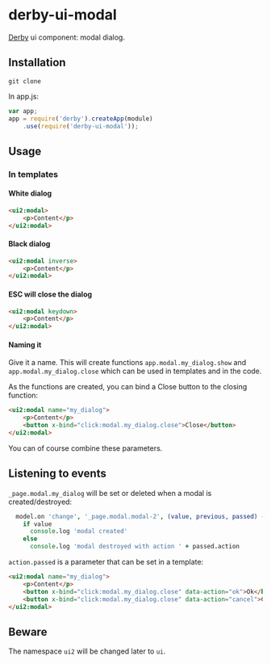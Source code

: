 derby-ui-modal
========

[Derby](http://derbyjs.com/) ui component: modal dialog.

## Installation

`git clone`

In app.js:

```javascript
var app;
app = require('derby').createApp(module)
	.use(require('derby-ui-modal'));

```

## Usage

### In templates

#### White dialog
```html
<ui2:modal>
	<p>Content</p>
</ui2:modal>
```

#### Black dialog
```html
<ui2:modal inverse>
	<p>Content</p>
</ui2:modal>
```

#### ESC will close the dialog
```html
<ui2:modal keydown>
	<p>Content</p>
</ui2:modal>
```

#### Naming it

Give it a name. This will create functions `app.modal.my_dialog.show` and `app.modal.my_dialog.close` which can be used in templates and in the code.

As the functions are created, you can bind a Close button to the closing function:

```html
<ui2:modal name="my_dialog">
	<p>Content</p>
	<button x-bind="click:modal.my_dialog.close">Close</button>
</ui2:modal>
```

You can of course combine these parameters.

## Listening to events

`_page.modal.my_dialog` will be set or deleted when a modal is created/destroyed:

```coffeescript
  model.on 'change', '_page.modal.modal-2', (value, previous, passed) ->
    if value
      console.log 'modal created'
    else
      console.log 'modal destroyed with action ' + passed.action
```

`action.passed` is a parameter that can be set in a template:

```html
<ui2:modal name="my_dialog">
	<p>Content</p>
	<button x-bind="click:modal.my_dialog.close" data-action="ok">Ok</button>
	<button x-bind="click:modal.my_dialog.close" data-action="cancel">Close</button>
</ui2:modal>
```

## Beware

The namespace `ui2` will be changed later to `ui`.